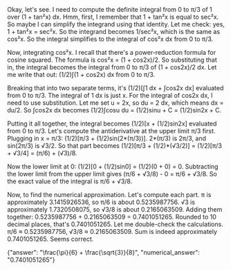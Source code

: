 <think>
Okay, let's see. I need to compute the definite integral from 0 to π/3 of 1 over (1 + tan²x) dx. Hmm, first, I remember that 1 + tan²x is equal to sec²x. So maybe I can simplify the integrand using that identity. Let me check: yes, 1 + tan²x = sec²x. So the integrand becomes 1/sec²x, which is the same as cos²x. So the integral simplifies to the integral of cos²x dx from 0 to π/3.

Now, integrating cos²x. I recall that there's a power-reduction formula for cosine squared. The formula is cos²x = (1 + cos2x)/2. So substituting that in, the integral becomes the integral from 0 to π/3 of (1 + cos2x)/2 dx. Let me write that out: (1/2)∫(1 + cos2x) dx from 0 to π/3.

Breaking that into two separate terms, it's (1/2)[∫1 dx + ∫cos2x dx] evaluated from 0 to π/3. The integral of 1 dx is just x. For the integral of cos2x dx, I need to use substitution. Let me set u = 2x, so du = 2 dx, which means dx = du/2. So ∫cos2x dx becomes (1/2)∫cosu du = (1/2)sinu + C = (1/2)sin2x + C.

Putting it all together, the integral becomes (1/2)[x + (1/2)sin2x] evaluated from 0 to π/3. Let's compute the antiderivative at the upper limit π/3 first. Plugging in x = π/3: (1/2)[π/3 + (1/2)sin(2*(π/3))]. 2*(π/3) is 2π/3, and sin(2π/3) is √3/2. So that part becomes (1/2)[π/3 + (1/2)*(√3/2)] = (1/2)[π/3 + √3/4] = (π/6) + (√3)/8.

Now the lower limit at 0: (1/2)[0 + (1/2)sin0] = (1/2)(0 + 0) = 0. Subtracting the lower limit from the upper limit gives (π/6 + √3/8) - 0 = π/6 + √3/8. So the exact value of the integral is π/6 + √3/8.

Now, to find the numerical approximation. Let's compute each part. π is approximately 3.1415926536, so π/6 is about 0.5235987756. √3 is approximately 1.7320508075, so √3/8 is about 0.2165063509. Adding them together: 0.5235987756 + 0.2165063509 = 0.7401051265. Rounded to 10 decimal places, that's 0.7401051265. Let me double-check the calculations. π/6 ≈ 0.5235987756, √3/8 ≈ 0.2165063509. Sum is indeed approximately 0.7401051265. Seems correct.
</think>

{"answer": "\\frac{\\pi}{6} + \\frac{\\sqrt{3}}{8}", "numerical_answer": "0.7401051265"}